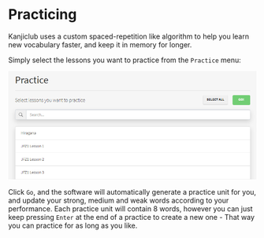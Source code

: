 # Practicing
Kanjiclub uses a custom spaced-repetition like algorithm to help you learn new vocabulary faster, and keep it in memory
for longer.

Simply select the lessons you want to practice from the `Practice` menu:

![Lesson list](img/practice.png)

Click `Go`, and the software will automatically generate a practice unit for you, and update your strong, medium and weak
words according to your performance. Each practice unit will contain 8 words, however you can just keep pressing `Enter`
at the end of a practice to create a new one - That way you can practice for as long as you like.
